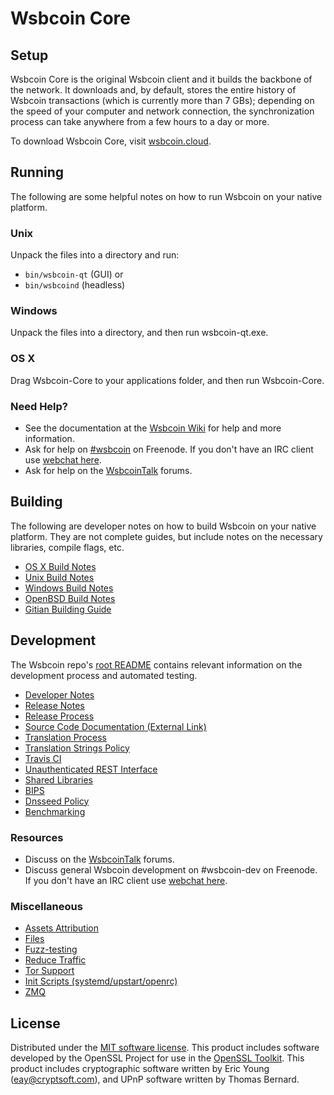 Wsbcoin Core
=============

Setup
---------------------
Wsbcoin Core is the original Wsbcoin client and it builds the backbone of the network. It downloads and, by default, stores the entire history of Wsbcoin transactions (which is currently more than 7 GBs); depending on the speed of your computer and network connection, the synchronization process can take anywhere from a few hours to a day or more.

To download Wsbcoin Core, visit [wsbcoin.cloud](https://wsbcoin.cloud).

Running
---------------------
The following are some helpful notes on how to run Wsbcoin on your native platform.

### Unix

Unpack the files into a directory and run:

- `bin/wsbcoin-qt` (GUI) or
- `bin/wsbcoind` (headless)

### Windows

Unpack the files into a directory, and then run wsbcoin-qt.exe.

### OS X

Drag Wsbcoin-Core to your applications folder, and then run Wsbcoin-Core.

### Need Help?

* See the documentation at the [Wsbcoin Wiki](https://wsbcoin.info/)
for help and more information.
* Ask for help on [#wsbcoin](http://webchat.freenode.net?channels=wsbcoin) on Freenode. If you don't have an IRC client use [webchat here](http://webchat.freenode.net?channels=wsbcoin).
* Ask for help on the [WsbcoinTalk](https://wsbcointalk.io/) forums.

Building
---------------------
The following are developer notes on how to build Wsbcoin on your native platform. They are not complete guides, but include notes on the necessary libraries, compile flags, etc.

- [OS X Build Notes](build-osx.md)
- [Unix Build Notes](build-unix.md)
- [Windows Build Notes](build-windows.md)
- [OpenBSD Build Notes](build-openbsd.md)
- [Gitian Building Guide](gitian-building.md)

Development
---------------------
The Wsbcoin repo's [root README](/README.md) contains relevant information on the development process and automated testing.

- [Developer Notes](developer-notes.md)
- [Release Notes](release-notes.md)
- [Release Process](release-process.md)
- [Source Code Documentation (External Link)](https://dev.visucore.com/wsbcoin/doxygen/)
- [Translation Process](translation_process.md)
- [Translation Strings Policy](translation_strings_policy.md)
- [Travis CI](travis-ci.md)
- [Unauthenticated REST Interface](REST-interface.md)
- [Shared Libraries](shared-libraries.md)
- [BIPS](bips.md)
- [Dnsseed Policy](dnsseed-policy.md)
- [Benchmarking](benchmarking.md)

### Resources
* Discuss on the [WsbcoinTalk](https://wsbcointalk.io/) forums.
* Discuss general Wsbcoin development on #wsbcoin-dev on Freenode. If you don't have an IRC client use [webchat here](http://webchat.freenode.net/?channels=wsbcoin-dev).

### Miscellaneous
- [Assets Attribution](assets-attribution.md)
- [Files](files.md)
- [Fuzz-testing](fuzzing.md)
- [Reduce Traffic](reduce-traffic.md)
- [Tor Support](tor.md)
- [Init Scripts (systemd/upstart/openrc)](init.md)
- [ZMQ](zmq.md)

License
---------------------
Distributed under the [MIT software license](/COPYING).
This product includes software developed by the OpenSSL Project for use in the [OpenSSL Toolkit](https://www.openssl.org/). This product includes
cryptographic software written by Eric Young ([eay@cryptsoft.com](mailto:eay@cryptsoft.com)), and UPnP software written by Thomas Bernard.
